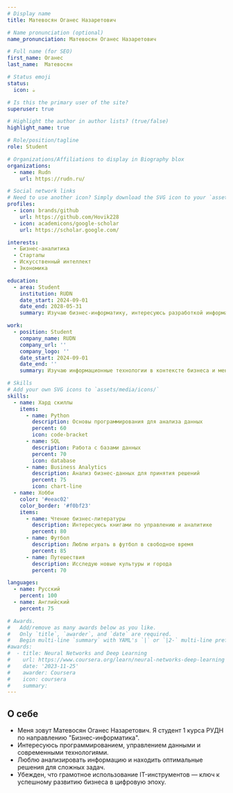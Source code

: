 ```yaml
---
# Display name
title: Матевосян Оганес Назаретович

# Name pronunciation (optional)
name_pronunciation: Матевосян Оганес Назаретович

# Full name (for SEO)
first_name: Оганес
last_name:  Матевосян

# Status emoji
status:
  icon: ☕️

# Is this the primary user of the site?
superuser: true

# Highlight the author in author lists? (true/false)
highlight_name: true

# Role/position/tagline
role: Student

# Organizations/Affiliations to display in Biography blox
organizations:
  - name: Rudn
    url: https://rudn.ru/

# Social network links
# Need to use another icon? Simply download the SVG icon to your `assets/media/icons/` folder.
profiles:
  - icon: brands/github
    url: https://github.com/Hovik228
  - icon: academicons/google-scholar
    url: https://scholar.google.com/

interests: 
  - Бизнес-аналитика
  - Стартапы
  - Искусственный интеллект
  - Экономика

education:
  - area: Student
    institution: RUDN
    date_start: 2024-09-01
    date_end: 2028-05-31
    summary: Изучаю бизнес-информатику, интересуюсь разработкой информационных систем для бизнеса и применением ИТ в экономике.

work:
  - position: Student
    company_name: RUDN
    company_url: ''
    company_logo: ''
    date_start: 2024-09-01
    date_end: ''
    summary: Изучаю информационные технологии в контексте бизнеса и менеджмента.

# Skills
# Add your own SVG icons to `assets/media/icons/`
skills:
  - name: Хард скиллы
    items:
      - name: Python
        description: Основы программирования для анализа данных
        percent: 60
        icon: code-bracket
      - name: SQL
        description: Работа с базами данных
        percent: 70
        icon: database
      - name: Business Analytics
        description: Анализ бизнес-данных для принятия решений
        percent: 75
        icon: chart-line
  - name: Хобби
    color: '#eeac02'
    color_border: '#f0bf23'
    items:
      - name: Чтение бизнес-литературы
        description: Интересуюсь книгами по управлению и аналитике
        percent: 80
      - name: Футбол
        description: Люблю играть в футбол в свободное время
        percent: 85
      - name: Путешествия
        description: Исследую новые культуры и города
        percent: 70

languages:
  - name: Русский
    percent: 100
  - name: Английский
    percent: 75

# Awards.
#   Add/remove as many awards below as you like.
#   Only `title`, `awarder`, and `date` are required.
#   Begin multi-line `summary` with YAML's `|` or `|2-` multi-line prefix and indent 2 spaces below.
#awards:
#  - title: Neural Networks and Deep Learning
#    url: https://www.coursera.org/learn/neural-networks-deep-learning
#    date: '2023-11-25'
#    awarder: Coursera
#    icon: coursera
#    summary: 
---
```


## О себе

- Меня зовут Матевосян Оганес Назаретович. Я студент 1 курса РУДН по направлению "Бизнес-информатика".
- Интересуюсь программированием, управлением данными и современными технологиями.
- Люблю анализировать информацию и находить оптимальные решения для сложных задач.
- Убежден, что грамотное использование IT-инструментов — ключ к успешному развитию бизнеса в цифровую эпоху.
